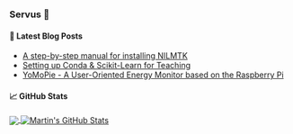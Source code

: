 ### Servus 👋


#### 📕 Latest Blog Posts

<!-- BLOG-POST-LIST:START -->
- [A step-by-step manual for installing NILMTK](https://klemenjak.medium.com/a-step-by-step-manual-for-installing-nilmtk-bff86e3aa418)
- [Setting up Conda & Scikit-Learn for Teaching](https://klemenjak.medium.com/setting-up-scikit-learn-with-conda-89162cf8d9e9)
- [YoMoPie - A User-Oriented Energy Monitor based on the Raspberry Pi](https://klemenjak.medium.com/a-user-oriented-energy-monitor-based-on-the-raspberry-pi-b1fa93174cf0)
<!-- BLOG-POST-LIST:END -->

#### &#x1f4c8; GitHub Stats
<a href="https://github.com/klemenjak/klemenjak">
  <img align="center" src="https://github-readme-stats.vercel.app/api/top-langs/?username=klemenjak&hide=java,html&title_color=ffffff&text_color=c9cacc&icon_color=2bbc8a&bg_color=1d1f21" />
</a>
<a href="https://github.com/klemenjak/klemenjak">
  <img align="center" src="https://github-readme-stats.vercel.app/api?username=klemenjak&show_icons=true&line_height=27&count_private=true&title_color=ffffff&text_color=c9cacc&icon_color=2bbc8a&bg_color=1d1f21" alt="Martin's GitHub Stats" />
</a>

<!--
**klemenjak/klemenjak** is a ✨ _special_ ✨ repository because its `README.md` (this file) appears on your GitHub profile.

Here are some ideas to get you started:

- 🔭 I’m currently working on ...
- 🌱 I’m currently learning ...
- 👯 I’m looking to collaborate on ...
- 🤔 I’m looking for help with ...
- 💬 Ask me about ...
- 📫 How to reach me: ...
- 😄 Pronouns: ...
- ⚡ Fun fact: ...
-->
